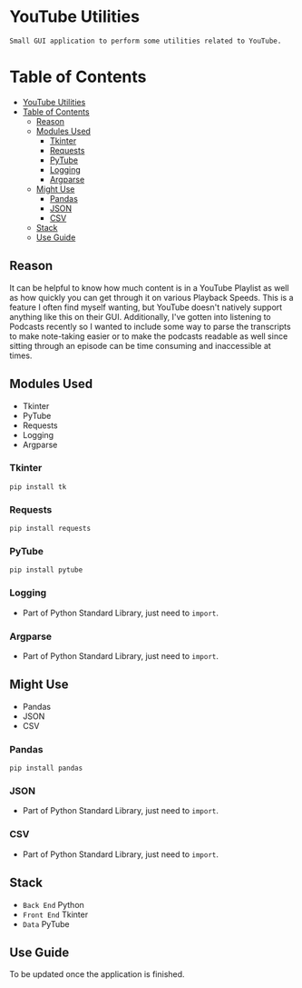 # YouTube Utilities

    Small GUI application to perform some utilities related to YouTube.

# Table of Contents

- [YouTube Utilities](#youtube-utilities)
- [Table of Contents](#table-of-contents)
  - [Reason](#reason)
  - [Modules Used](#modules-used)
    - [Tkinter](#tkinter)
    - [Requests](#requests)
    - [PyTube](#pytube)
    - [Logging](#logging)
    - [Argparse](#argparse)
  - [Might Use](#might-use)
    - [Pandas](#pandas)
    - [JSON](#json)
    - [CSV](#csv)
  - [Stack](#stack)
  - [Use Guide](#use-guide)

## Reason

It can be helpful to know how much content is in a YouTube Playlist as well as how quickly you can get through it on various Playback Speeds. This is a feature I often find myself wanting, but YouTube doesn't natively support anything like this on their GUI. Additionally, I've gotten into listening to Podcasts recently so I wanted to include some way to parse the transcripts to make note-taking easier or to make the podcasts readable as well since sitting through an episode can be time consuming and inaccessible at times.

## Modules Used

- Tkinter
- PyTube
- Requests
- Logging
- Argparse

### Tkinter

```
pip install tk
```

### Requests

```
pip install requests
```

### PyTube

```
pip install pytube
```

### Logging

- Part of Python Standard Library, just need to `import`.

### Argparse

- Part of Python Standard Library, just need to `import`.

## Might Use

- Pandas
- JSON
- CSV

### Pandas

```
pip install pandas
```

### JSON

- Part of Python Standard Library, just need to `import`.

### CSV

- Part of Python Standard Library, just need to `import`.

## Stack

- `Back End` Python
- `Front End` Tkinter
- `Data` PyTube

## Use Guide

To be updated once the application is finished.
